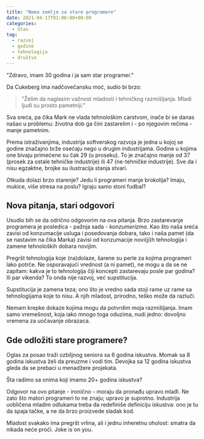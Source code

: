 ```yaml
---
title: "Nema zemlje za stare programere"
date: 2021-04-17T01:06:08+00:00
categories:
  - Stav
tag:
  - razvoj
  - godine
  - tehnologija
  - društvo
---
```


"Zdravo, imam 30 godina i ja sam star programer."

<!--more-->

Da Cukeberg ima nadčovečansku moć, sudio bi brzo:

> "Želim da naglasim važnost mladosti i tehničkog razmišljanja. Mladi ljudi su prosto pametniji."

Sva sreća, pa čika Mark ne vlada tehnološkim carstvom, inače bi se danas našao u problemu: životna dob ga čini zastarelim i - po njegovim rečima - manje pametnim.

Prema istraživanjima, industrija softverskog razvoja je jedna u kojoj se godine značajno brže osećaju nego u drugim industrijama. Godine u kojima one bivaju primećene su čak 29 (u proseku). To je značajno manje od 37 (prosek za ostale tehničke industrije) ili 47 (ne-tehničke industrije). Sve da i nisu egzaktne, brojke su ilustracija stanja stvari.

Otkuda dolazi brzo starenje? Jedu li programeri manje brokolija?  Imaju, mukice, više stresa na poslu? Igraju samo stoni fudbal?

## Nova pitanja, stari odgovori

Usudio bih se da odrično odgovorim na ova pitanja. Brzo zastarevanje programera je posledica - pažnja sada - _konzumerizma_. Kao što naša sreća zavisi od konzumacije usluga i posedovanja dobara, tako i naša pamet (da se nastavim na čika Marka) zavisi od konzumacije novi(ji)h tehnologija i zamene tehnoloških dobara novijim.

Pregršt tehnologija koje (na)dolaze, šarene su perle za kojima programeri lako potrče. Ne osporavajući vrednost (a ni pamet), ne mogu a da se ne zapitam: kakva je to tehnologija čiji koncepti zastarevaju posle par godina? Ili par vikenda? To onda nije razvoj, već supstitucija.

Supstitucija je zamena teza; ono što je vredno sada stoji rame uz rame sa tehnologijama koje to nisu. A njih mladost, prirodno, teško može da razluči.

Nemam krepke dokaze kojima mogu da potvrdim moja razmišljanja. Imam samo vremešnost, koja iako mnogo toga oduzima, nudi jedno: dovoljno vremena za uočavanje obrazaca.

## Gde odložiti stare programere?

Oglas za posao traži ozbiljnog seniora sa 6 godina iskustva. Momak sa 8 godina iskustva želi da preuzme i vodi tim. Devojka sa 12 godina iskustva gleda da se prebaci u menadžere projekata.

Šta radimo sa onima koji imamo 20+ godina iskustva?

Odgovor na ovo pitanje - ironično - moraju da pronađu upravo mlađi. Ne zato što matori programeri to ne znaju; upravo je suprotno. Industrija uobličena mladim odlukama treba da redefiniše definiciju iskustva: ono je tu da spaja tačke, a ne da brzo proizvede sladak kod.

Mladost svakako ima pregršt vrlina, ali i jednu inheretnu oholost: smatra da nikada neće proći. Joke is on you.
